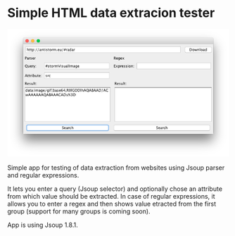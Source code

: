 # Simple HTML data extracion tester

![Image](https://github.com/revanmj/HTMLParsingTester/raw/master/screenshot.png)

Simple app for testing of data extraction from websites using Jsoup parser and regular expressions.

It lets you enter a query (Jsoup selector) and optionally chose an attribute from which value should be extracted. In case of regular expressions, it allows you to enter a regex and then shows value etracted from the first group (support for many groups is coming soon).

App is using Jsoup 1.8.1.